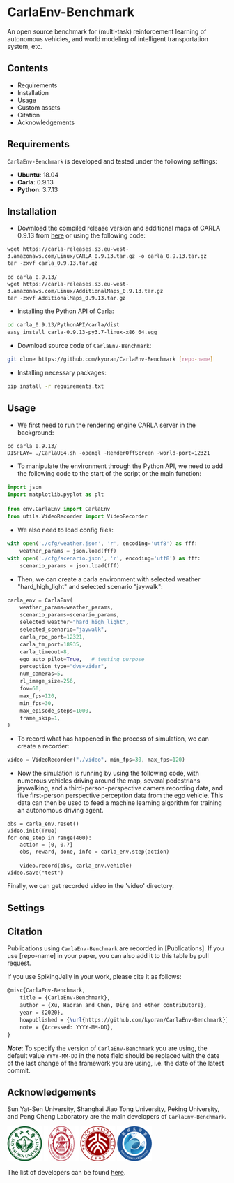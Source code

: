 # CarlaEnv-Benchmark

An open source benchmark for (multi-task) reinforcement learning of autonomous vehicles, and world modeling of intelligent transportation system, etc.


## Contents

- Requirements
- Installation
- Usage
- Custom assets
- Citation
- Acknowledgements

## Requirements

`CarlaEnv-Benchmark` is developed and tested under the following settings:

- **Ubuntu**: 18.04
- **Carla**: 0.9.13
- **Python**: 3.7.13

## Installation

- Download the compiled release version and additional maps of CARLA 0.9.13 from [here](https://github.com/carla-simulator/carla/releases/tag/0.9.13) or using the following code:
```shell
wget https://carla-releases.s3.eu-west-3.amazonaws.com/Linux/CARLA_0.9.13.tar.gz -o carla_0.9.13.tar.gz
tar -zxvf carla_0.9.13.tar.gz

cd carla_0.9.13/
wget https://carla-releases.s3.eu-west-3.amazonaws.com/Linux/AdditionalMaps_0.9.13.tar.gz
tar -zxvf AdditionalMaps_0.9.13.tar.gz
```


- Installing the Python API of Carla:
```bash
cd carla_0.9.13/PythonAPI/carla/dist
easy_install carla-0.9.13-py3.7-linux-x86_64.egg
```


- Download source code of `CarlaEnv-Benchmark`:
```bash
git clone https://github.com/kyoran/CarlaEnv-Benchmark [repo-name]
```


- Installing necessary packages:
```bash
pip install -r requirements.txt
```

## Usage

- We first need to run the rendering engine CARLA server in the background:
```shell
cd carla_0.9.13/
DISPLAY= ./CarlaUE4.sh -opengl -RenderOffScreen -world-port=12321
```


- To manipulate the environment through the Python API, we need to add the following code to the start of the script or the main function:
```python
import json
import matplotlib.pyplot as plt

from env.CarlaEnv import CarlaEnv
from utils.VideoRecorder import VideoRecorder
```

- We also need to load config files:
```python
with open('./cfg/weather.json', 'r', encoding='utf8') as fff:
    weather_params = json.load(fff)
with open('./cfg/scenario.json', 'r', encoding='utf8') as fff:
    scenario_params = json.load(fff)
```

- Then, we can create a carla environment with selected weather "hard_high_light" and selected scenario "jaywalk":
```python
carla_env = CarlaEnv(
    weather_params=weather_params,
    scenario_params=scenario_params,
    selected_weather="hard_high_light",
    selected_scenario="jaywalk",
    carla_rpc_port=12321,
    carla_tm_port=18935,
    carla_timeout=8,
    ego_auto_pilot=True,   # testing purpose
    perception_type="dvs+vidar",
    num_cameras=5,
    rl_image_size=256,
    fov=60,
    max_fps=120,
    min_fps=30,
    max_episode_steps=1000,
    frame_skip=1,
)
```

- To record what has happened in the process of simulation, we can create a recorder:
```python
video = VideoRecorder("./video", min_fps=30, max_fps=120)
```

- Now the simulation is running by using the following code, with numerous vehicles driving around the map, several pedestrians jaywalking, and a third-person-perspective camera recording data, and five first-person perspective perception data from the ego vehicle. This data can then be used to feed a machine learning algorithm for training an autonomous driving agent.
```
obs = carla_env.reset()
video.init(True)
for one_step in range(400):
    action = [0, 0.7]
    obs, reward, done, info = carla_env.step(action)

    video.record(obs, carla_env.vehicle)
video.save("test")
```

Finally, we can get recorded video in the 'video' directory.

## Settings


## Citation
Publications using `CarlaEnv-Benchmark` are recorded in [Publications]. If you use [repo-name] in your paper, you can also add it to this table by pull request.

If you use SpikingJelly in your work, please cite it as follows:
```latex
@misc{CarlaEnv-Benchmark,
    title = {CarlaEnv-Benchmark},
    author = {Xu, Haoran and Chen, Ding and other contributors},
    year = {2020},
    howpublished = {\url{https://github.com/kyoran/CarlaEnv-Benchmark}},
    note = {Accessed: YYYY-MM-DD},
}
```

***Note***: To specify the version of `CarlaEnv-Benchmark` you are using, the default value `YYYY-MM-DD` in the note field should be replaced with the date of the last change of the framework you are using, i.e. the date of the latest commit.

## Acknowledgements
Sun Yat-Sen University, Shanghai Jiao Tong University, Peking University, and Peng Cheng Laboratory are the main developers of `CarlaEnv-Benchmark`.

<img src="https://github.com/kyoran/CarlaEnv-Benchmark/blob/main/img/sysu_logo.png" width="80" height="80" alt="sysu" />
<img src="https://github.com/kyoran/CarlaEnv-Benchmark/blob/main/img/sjtu_logo.jpeg" width="80" height="80" alt="sjtu" />
<img src="https://github.com/kyoran/CarlaEnv-Benchmark/blob/main/img/pku_logo.png" width="80" height="80" alt="pku" />
<img src="https://github.com/kyoran/CarlaEnv-Benchmark/blob/main/img/pcnl_logo.png" width="80" height="80" alt="pcnl" />

The list of developers can be found [here](https://github.com/kyoran/CarlaEnv-Benchmark/graphs/contributors).
